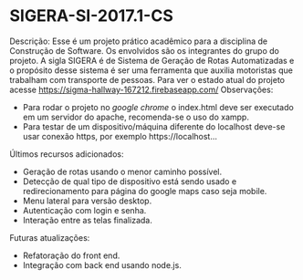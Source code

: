 # SIGERA-SI-2017.1-CS
Descrição:
Esse é um projeto prático acadêmico para a disciplina de Construção de Software. Os envolvidos são os integrantes do grupo do projeto. A sigla SIGERA é de Sistema de Geração de Rotas Automatizadas e o propósito desse sistema é ser uma ferramenta que auxilia motoristas que trabalham com transporte de pessoas.
Para ver o estado atual do projeto acesse https://sigma-hallway-167212.firebaseapp.com/
Observações: 
- Para rodar o projeto no *google chrome* o index.html deve ser executado em um servidor do apache, recomenda-se o uso do xampp.
- Para testar de um dispositivo/máquina diferente do localhost deve-se usar conexão https, por exemplo 
https://localhost...


Últimos recursos adicionados:
- Geração de rotas usando o menor caminho possível.
- Detecção de qual tipo de dispositivo está sendo usado e redirecionamento para página do google maps caso seja mobile.
- Menu lateral para versão desktop.
- Autenticação com login e senha.
- Interação entre as telas finalizada.

Futuras atualizações:
- Refatoração do front end.
- Integração com back end usando node.js.
